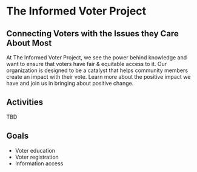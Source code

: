 
# The Informed Voter Project
## Connecting Voters with the Issues they Care About Most

At The Informed Voter Project, we see the power behind knowledge and want to ensure that voters have fair & equitable access to it. Our organization is designed to be a catalyst that helps community members create an impact with their vote. Learn more about the positive impact we have and join us in bringing about positive change.

## Activities
TBD

## Goals
* Voter education
* Voter registration
* Information access
